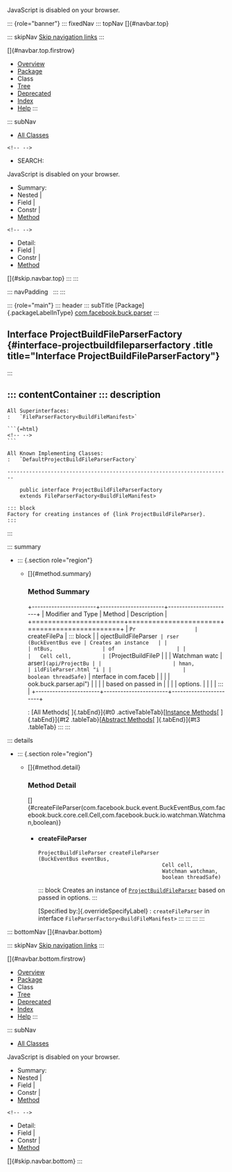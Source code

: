 <div>

JavaScript is disabled on your browser.

</div>

::: {role="banner"}
::: fixedNav
::: topNav
[]{#navbar.top}

::: skipNav
[Skip navigation links](#skip.navbar.top "Skip navigation links")
:::

[]{#navbar.top.firstrow}

-   [Overview](../../../../index.html)
-   [Package](package-summary.html)
-   Class
-   [Tree](package-tree.html)
-   [Deprecated](../../../../deprecated-list.html)
-   [Index](../../../../index-all.html)
-   [Help](../../../../help-doc.html)
:::

::: subNav
-   [All Classes](../../../../allclasses.html)

```{=html}
<!-- -->
```
-   SEARCH:

<div>

<div>

JavaScript is disabled on your browser.

</div>

</div>

<div>

-   Summary: 
-   Nested \| 
-   Field \| 
-   Constr \| 
-   [Method](#method.summary)

```{=html}
<!-- -->
```
-   Detail: 
-   Field \| 
-   Constr \| 
-   [Method](#method.detail)

</div>

[]{#skip.navbar.top}
:::
:::

::: navPadding
 
:::
:::

::: {role="main"}
::: header
::: subTitle
[Package]{.packageLabelInType} [com.facebook.buck.parser](package-summary.html)
:::

## Interface ProjectBuildFileParserFactory {#interface-projectbuildfileparserfactory .title title="Interface ProjectBuildFileParserFactory"}
:::

::: contentContainer
::: description
-   

    All Superinterfaces:
    :   `FileParserFactory<BuildFileManifest>`

    ```{=html}
    <!-- -->
    ```

    All Known Implementing Classes:
    :   `DefaultProjectBuildFileParserFactory`

    ------------------------------------------------------------------------

        public interface ProjectBuildFileParserFactory
        extends FileParserFactory<BuildFileManifest>

    ::: block
    Factory for creating instances of {link ProjectBuildFileParser}.
    :::
:::

::: summary
-   ::: {.section role="region"}
    -   []{#method.summary}

        ### Method Summary

        +-----------------------+-----------------------+-----------------------+
        | Modifier and Type     | Method                | Description           |
        +=======================+=======================+=======================+
        | `Pr                   | `createFilePa         | ::: block             |
        | ojectBuildFileParser` | rser​(BuckEventBus eve | Creates an instance   |
        |                       | ntBus,                | of                    |
        |                       |   Cell cell,          | [`ProjectBuildFileP   |
        |                       |         Watchman watc | arser`](api/ProjectBu |
        |                       | hman,                 | ildFileParser.html "i |
        |                       |  boolean threadSafe)` | nterface in com.faceb |
        |                       |                       | ook.buck.parser.api") |
        |                       |                       | based on passed in    |
        |                       |                       | options.              |
        |                       |                       | :::                   |
        +-----------------------+-----------------------+-----------------------+

        : [All Methods[ ]{.tabEnd}]{#t0 .activeTableTab}[[Instance
        Methods](javascript:show(2);)[ ]{.tabEnd}]{#t2
        .tableTab}[[Abstract
        Methods](javascript:show(4);)[ ]{.tabEnd}]{#t3 .tableTab}
    :::
:::

::: details
-   ::: {.section role="region"}
    -   []{#method.detail}

        ### Method Detail

        []{#createFileParser(com.facebook.buck.event.BuckEventBus,com.facebook.buck.core.cell.Cell,com.facebook.buck.io.watchman.Watchman,boolean)}

        -   #### createFileParser

            ``` methodSignature
            ProjectBuildFileParser createFileParser​(BuckEventBus eventBus,
                                                    Cell cell,
                                                    Watchman watchman,
                                                    boolean threadSafe)
            ```

            ::: block
            Creates an instance of
            [`ProjectBuildFileParser`](api/ProjectBuildFileParser.html "interface in com.facebook.buck.parser.api")
            based on passed in options.
            :::

            [Specified by:]{.overrideSpecifyLabel}
            :   `createFileParser` in
                interface `FileParserFactory<BuildFileManifest>`
    :::
:::
:::
:::

::: bottomNav
[]{#navbar.bottom}

::: skipNav
[Skip navigation links](#skip.navbar.bottom "Skip navigation links")
:::

[]{#navbar.bottom.firstrow}

-   [Overview](../../../../index.html)
-   [Package](package-summary.html)
-   Class
-   [Tree](package-tree.html)
-   [Deprecated](../../../../deprecated-list.html)
-   [Index](../../../../index-all.html)
-   [Help](../../../../help-doc.html)
:::

::: subNav
-   [All Classes](../../../../allclasses.html)

<div>

<div>

JavaScript is disabled on your browser.

</div>

</div>

<div>

-   Summary: 
-   Nested \| 
-   Field \| 
-   Constr \| 
-   [Method](#method.summary)

```{=html}
<!-- -->
```
-   Detail: 
-   Field \| 
-   Constr \| 
-   [Method](#method.detail)

</div>

[]{#skip.navbar.bottom}
:::
